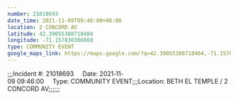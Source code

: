```yaml
---
number: 21018693
date_time: 2021-11-09T09:46:00+00:00
location: 2 CONCORD AV
latitude: 42.39055388718404
longitude: -71.157830306868
type: COMMUNITY EVENT
google_maps_link: https://maps.google.com/?q=42.39055388718404,-71.157830306868
---
```


;;;Incident #: 21018693     Date: 2021‐11‐09 09:46:00     Type: COMMUNITY EVENT;;;Location: BETH EL TEMPLE / 2 CONCORD AV;;;;;;

